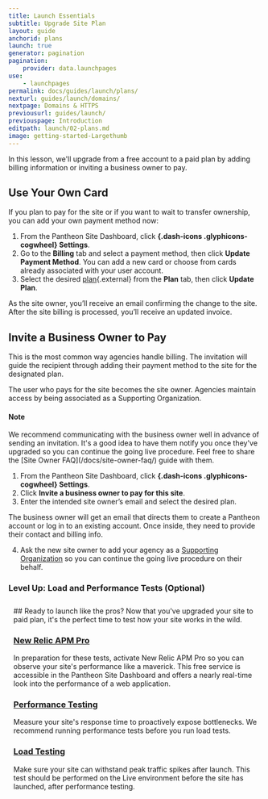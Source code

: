 ```yaml
---
title: Launch Essentials
subtitle: Upgrade Site Plan
layout: guide
anchorid: plans
launch: true
generator: pagination
pagination:
    provider: data.launchpages
use:
    - launchpages
permalink: docs/guides/launch/plans/
nexturl: guides/launch/domains/
nextpage: Domains & HTTPS
previousurl: guides/launch/
previouspage: Introduction
editpath: launch/02-plans.md
image: getting-started-Largethumb
---
```

In this lesson, we'll upgrade from a free account to a paid plan by adding billing information or inviting a business owner to pay.

## Use Your Own Card
If you plan to pay for the site or if you want to wait to transfer ownership, you can add your own payment method now:

1. From the Pantheon Site Dashboard, click **[](){.dash-icons .glyphicons-cogwheel} Settings**.
2. Go to the **Billing** tab and select a payment method, then click **Update Payment Method**. You can add a new card or choose from cards already associated with your user account.
3. Select the desired [plan](https://pantheon.io/pricing/){.external} from the **Plan** tab, then click **Update Plan**.

As the site owner, you’ll receive an email confirming the change to the site. After the site billing is processed, you’ll receive an updated invoice.

## Invite a Business Owner to Pay   
This is the most common way agencies handle billing. The invitation will guide the recipient through adding their payment method to the site for the designated plan.

The user who pays for the site becomes the site owner. Agencies maintain access by being associated as a Supporting Organization.

<div class="alert alert-info">
<h4 class="info">Note</h4>
<p markdown="1">We recommend communicating with the business owner well in advance of sending an invitation. It's a good idea to have them notify you once they've upgraded so you can continue the going live procedure. Feel free to share the [Site Owner FAQ](/docs/site-owner-faq/) guide with them.</p>
</div>


1. From the Pantheon Site Dashboard, click **[](){.dash-icons .glyphicons-cogwheel} Settings**.
2. Click **Invite a business owner to pay for this site**.
3. Enter the intended site owner’s email and select the desired plan.

  The business owner will get an email that directs them to create a Pantheon account or log in to an existing account. Once inside, they need to provide their contact and billing info.

4. Ask the new site owner to add your agency as a [Supporting Organization](/docs/team-management/#add-a-supporting-organization) so you can continue the going live procedure on their behalf.

<div class="panel panel-drop panel-guide" id="accordion">
  <div class="panel-heading panel-drop-heading">
    <a class="accordion-toggle panel-drop-title collapsed" data-toggle="collapse" data-parent="#accordion" data-proofer-ignore data-target="#host-specific1"><h3 class="panel-title panel-drop-title" style="cursor:pointer;"><i class="fa fa-graduation-cap" style="line-height:.9"></i> Level Up: Load and Performance Tests (Optional)</h3></a>
  </div>
  <div id="host-specific1" class="collapse" style="padding:10px;">
    <div markdown="1">
## Ready to launch like the pros?
Now that you've upgraded your site to paid plan, it's the perfect time to test how your site works in the wild.

### [New Relic APM Pro](/docs/new-relic/#activate-new-relic-apm-pro)
In preparation for these tests, activate New Relic APM Pro so you can observe your site's performance like a maverick. This free service is accessible in the Pantheon Site Dashboard and offers a nearly real-time look into the performance of a web application.

### [Performance Testing](/docs/load-and-performance-testing/#performance-testing)
Measure your site's response time to proactively expose bottlenecks. We recommend running performance tests before you run load tests.

### [Load Testing](/docs/load-and-performance-testing/#load-testing)
Make sure your site can withstand peak traffic spikes after launch. This test should be performed on the Live environment before the site has launched, after performance testing.
    </div>
  </div>
</div>
